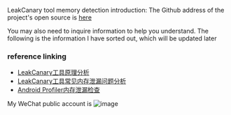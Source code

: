 LeakCanary tool memory detection introduction: 
The Github address of the project's open source is [here](https://github.com/frank-tan/SinsOfMemoryLeaks/tree/FIXED)

You may also need to inquire information to help you understand. The following is the information I have sorted out, which will be updated later
### reference linking 
* [LeakCanary工具原理分析](https://mp.weixin.qq.com/s?__biz=MzU5NTkwNTkyOA==&mid=2247483713&idx=1&sn=dd9508b70be8c22b5fc3fc03beda9dc2&chksm=fe6b9da6c91c14b09316e192a8b138ba752a33c65e59eaa635a78b670e62b30e5284c5435ea7&token=468345095&lang=zh_CN#rd)
* [LeakCanary工具常见内存泄漏问题分析](https://mp.weixin.qq.com/s?__biz=MzU5NTkwNTkyOA==&mid=2247483746&idx=1&sn=26082aa50679702f54dffde031985f76&chksm=fe6b9d85c91c1493b0ec876cf01f2c0cf7e7cba610a2fa20b7a7abcb34fdfc3d29cc14b2127c&token=468345095&lang=zh_CN#rd)
* [Android Profiler内存泄漏检查](https://mp.weixin.qq.com/s?__biz=MzU5NTkwNTkyOA==&mid=2247483766&idx=1&sn=92a287e0b10af21470d4c77ecdc8284c&chksm=fe6b9d91c91c1487147a2797df0c2d95cdbb35c8035a1edd012435dbb26692e2e8f9c2b2e110&token=1153645269&lang=zh_CN#rd)

My WeChat public account is
![image](https://github.com/szuhqh/CoolMusic-master/blob/master/screenshots/qrcode_for_gh_134f1744e99c_258.jpg)
